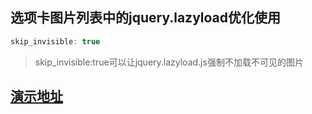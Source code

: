 ## 选项卡图片列表中的jquery.lazyload优化使用
```javascript
skip_invisible: true
```
> skip_invisible:true可以让jquery.lazyload.js强制不加载不可见的图片
## [演示地址](https://luochongfei.github.io/tab-lazyload-use/)
